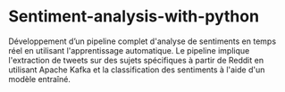 # Sentiment-analysis-with-python
Développement d’un pipeline complet d'analyse de sentiments en temps réel en utilisant l'apprentissage automatique. Le pipeline implique l'extraction de tweets sur des sujets spécifiques à partir de Reddit en utilisant Apache Kafka et la classification des sentiments à l'aide d'un modèle entraîné.
